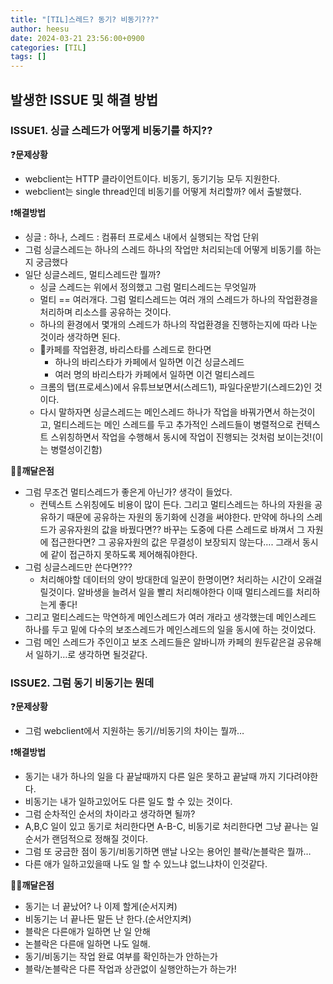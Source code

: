 ```yaml
---
title: "[TIL]스레드? 동기? 비동기???"
author: heesu
date: 2024-03-21 23:56:00+0900
categories: [TIL]
tags: []
---
```

## 발생한 ISSUE 및 해결 방법

### ISSUE1. 싱글 스레드가 어떻게 비동기를 하지??

❓**문제상황**

- webclient는 HTTP 클라이언트이다. 비동기, 동기기능 모두 지원한다.
- webclient는 single thread인데 비동기를 어떻게 처리할까? 에서 출발했다.

❗**해결방법**

- 싱글 : 하나, 스레드 : 컴퓨터 프로세스 내에서 실행되는 작업 단위
- 그럼 싱글스레드는 하나의 스레드 하나의 작업만 처리되는데 어떻게 비동기를 하는지 궁금했다
- 일단 싱글스레드, 멀티스레드란 뭘까?
  - 싱글 스레드는 위에서 정의했고 그럼 멀티스레드는 무엇일까
  - 멀티 == 여러개다. 그럼 멀티스레드는 여러 개의 스레드가 하나의 작업환경을 처리하며 리소스를 공유하는 것이다.
  - 하나의 환경에서 몇개의 스레드가 하나의 작업환경을 진행하는지에 따라 나눈것이라 생각하면 된다.
  - 🎈카페를 작업환경, 바리스타를 스레드로 한다면
    - 하나의 바리스타가 카페에서 일하면 이건 싱글스레드
    - 여러 명의 바리스타가 카페에서 일하면 이건 멀티스레드
  - 크롬의 탭(프로세스)에서 유튜브보면서(스레드1), 파일다운받기(스레드2)인 것이다.
  - 다시 말하자면 싱글스레드는 메인스레드 하나가 작업을 바꿔가면서 하는것이고, 멀티스레드는 메인 스레드를 두고 추가적인 스레드들이 병렬적으로 컨텍스트 스위칭하면서 작업을 수행해서 동시에 작업이 진행되는 것처럼 보이는것!(이는 병렬성이긴함)

**👩‍💻깨달은점**

- 그럼 무조건 멀티스레드가 좋은게 아닌가? 생각이 들었다.
  - 컨텍스트 스위칭에도 비용이 많이 든다. 그리고 멀티스레드는 하나의 자원을 공유하기 때문에 공유하는 자원의 동기화에 신경을 써야한다. 만약에 하나의 스레드가 공유자원의 값을 바꿨다면?? 바꾸는 도중에 다른 스레드로 바껴서 그 자원에 접근한다면? 그 공유자원의 값은 무결성이 보장되지 않는다…. 그래서 동시에 같이 접근하지 못하도록 제어해줘야한다.
- 그럼 싱글스레드만 쓴다면???
  - 처리해야할 데이터의 양이 방대한데 일꾼이 한명이면? 처리하는 시간이 오래걸릴것이다. 알바생을 늘려서 일을 빨리 처리해야한다 이때 멀티스레드를 처리하는게 좋다!
- 그리고 멀티스레드는 막연하게 메인스레드가 여러 개라고 생각했는데 메인스레드 하나를 두고 밑에 다수의 보조스레드가 메인스레드의 일을 동시에 하는 것이었다.
- 그럼 메인 스레드가 주인이고 보조 스레드들은 알바니까 카페의 원두같은걸 공유해서 일하기…로 생각하면 될것같다.

### ISSUE2. 그럼 동기 비동기는 뭔데

❓**문제상황**

- 그럼 webclient에서 지원하는 동기//비동기의 차이는 뭘까…

❗**해결방법**

- 동기는 내가 하나의 일을 다 끝날때까지 다른 일은 못하고 끝날때 까지 기다려야한다.
- 비동기는 내가 일하고있어도 다른 일도 할 수 있는 것이다.
- 그럼 순차적인 순서의 차이라고 생각하면 될까?
- A,B,C 일이 있고 동기로 처리한다면 A-B-C, 비동기로 처리한다면 그냥 끝나는 일 순서가 랜덤적으로 정해질 것이다.
- 그럼 또 궁금한 점이 동기/비동기하면 맨날 나오는 용어인 블락/논블락은 뭘까…
- 다른 애가 일하고있을때 나도 일 할 수 있느냐 없느냐차이 인것같다.

**👩‍💻깨달은점**

- 동기는 너 끝났어? 나 이제 할게(순서지켜)
- 비동기는 너 끝나든 말든 난 한다.(순서안지켜)
- 블락은 다른애가 일하면 난 일 안해
- 논블락은 다른애 일하면 나도 일해.
- 동기/비동기는 작업 완료 여부를 확인하는가 안하는가
- 블락/논블락은 다른 작업과 상관없이 실행안하는가 하는가!
